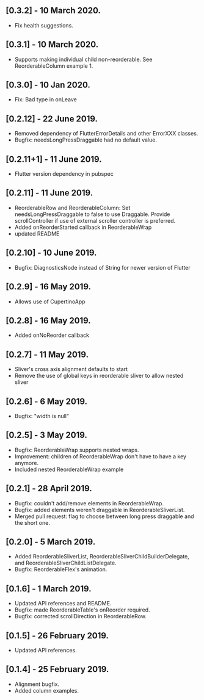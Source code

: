 ## [0.3.2] - 10 March 2020.
* Fix health suggestions.

## [0.3.1] - 10 March 2020.
* Supports making individual child non-reorderable. See ReorderableColumn example 1.

## [0.3.0] - 10 Jan 2020.
* Fix: Bad type in onLeave 

## [0.2.12] - 22 June 2019.
* Removed dependency of FlutterErrorDetails and other ErrorXXX classes.
* Bugfix: needsLongPressDraggable had no default value.

## [0.2.11+1] - 11 June 2019.
* Flutter version dependency in pubspec

## [0.2.11] - 11 June 2019.

* ReorderableRow and ReorderableColumn:
Set needsLongPressDraggable to false to use Draggable.
Provide scrollController if use of external scroller controller is preferred.
* Added onReorderStarted callback in ReorderableWrap
* updated README

## [0.2.10] - 10 June 2019.

* Bugfix: DiagnosticsNode instead of String for newer version of Flutter

## [0.2.9] - 16 May 2019.

* Allows use of CupertinoApp

## [0.2.8] - 16 May 2019.

* Added onNoReorder callback

## [0.2.7] - 11 May 2019.

* Sliver's cross axis alignment defaults to start
* Remove the use of global keys in reorderable sliver to allow nested sliver

## [0.2.6] - 6 May 2019.

* Bugfix: "width is null"

## [0.2.5] - 3 May 2019.

* Bugfix: ReorderableWrap supports nested wraps.
* Improvement: children of ReorderableWrap don't have to have a key anymore.
* Included nested ReorderableWrap example

## [0.2.1] - 28 April 2019.

* Bugfix: couldn't add/remove elements in ReorderableWrap.
* Bugfix: added elements weren't draggable in ReorderableSliverList.
* Merged pull request: flag to choose between long press draggable and the short one.

## [0.2.0] - 5 March 2019.

* Added ReorderableSliverList, ReorderableSliverChildBuilderDelegate, and ReorderableSliverChildListDelegate.
* Bugfix: ReorderableFlex's animation.

## [0.1.6] - 1 March 2019.

* Updated API references and README.
* Bugfix: made ReorderableTable's onReorder required.
* Bugfix: corrected scrollDirection in ReorderableRow.

## [0.1.5] - 26 February 2019.

* Updated API references.

## [0.1.4] - 25 February 2019.

* Alignment bugfix.
* Added column examples.
